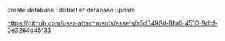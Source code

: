 create database : dotnet ef database update

https://github.com/user-attachments/assets/a5d3498d-8fa0-4510-9dbf-0e3264d45f33
